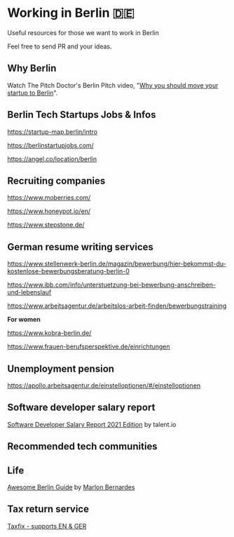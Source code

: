 # Working in Berlin 🇩🇪

Useful resources for those we want to work in Berlin

Feel free to send PR and your ideas.

## Why Berlin

Watch The Pitch Doctor's Berlin Pitch video, "[Why you should move your startup to Berlin](https://www.youtube.com/watch?v=Y1aZM8dnHXs)".

## Berlin Tech Startups Jobs & Infos

https://startup-map.berlin/intro

https://berlinstartupjobs.com/

https://angel.co/location/berlin

## Recruiting companies

https://www.moberries.com/

https://www.honeypot.io/en/

https://www.stepstone.de/

## German resume writing services

https://www.stellenwerk-berlin.de/magazin/bewerbung/hier-bekommst-du-kostenlose-bewerbungsberatung-berlin-0

https://www.ibb.com/info/unterstuetzung-bei-bewerbung-anschreiben-und-lebenslauf

https://www.arbeitsagentur.de/arbeitslos-arbeit-finden/bewerbungstraining

__For women__

https://www.kobra-berlin.de/

https://www.frauen-berufsperspektive.de/einrichtungen

## Unemployment pension

https://apollo.arbeitsagentur.de/einstelloptionen/#/einstelloptionen

## Software developer salary report

[Software Developer Salary Report 2021 Edition](https://marketing-pictures.s3-eu-west-1.amazonaws.com/Salary+Report+2021/Salary_Report_EU-EN_2021_talent.io.pdf) by talent.io

## Recommended tech communities

## Life

[Awesome Berlin Guide](https://marlonbernardes.github.io/awesome-berlin/en/#awesome-berlin) by [Marlon Bernardes](https://github.com/marlonbernardes)

## Tax return service

[Taxfix - supports EN & GER](https://taxfix.de/)